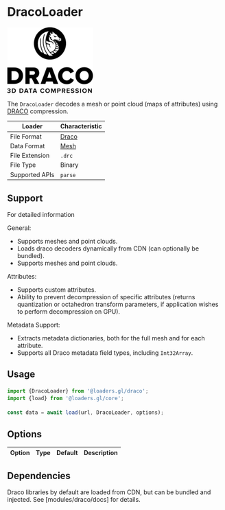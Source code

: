 # DracoLoader

![logo](../images/draco-small.png)

The `DracoLoader` decodes a mesh or point cloud (maps of attributes) using [DRACO](https://google.github.io/draco/) compression.

| Loader         | Characteristic                             |
| -------------- | ------------------------------------------ |
| File Format    | [Draco](/docs/modules/draco/formats/draco) |
| Data Format    | [Mesh](/docs/specifications/category-mesh) |
| File Extension | `.drc`                                     |
| File Type      | Binary                                     |
| Supported APIs | `parse`                                    |

## Support

For detailed information

General:

- Supports meshes and point clouds.
- Loads draco decoders dynamically from CDN (can optionally be bundled).
- Supports meshes and point clouds.

Attributes:

- Supports custom attributes.
- Ability to prevent decompression of specific attributes (returns quantization or octahedron transform parameters, if application wishes to perform decompression on GPU).

Metadata Support:

- Extracts metadata dictionaries, both for the full mesh and for each attribute.
- Supports all Draco metadata field types, including `Int32Array`.

## Usage

```typescript
import {DracoLoader} from '@loaders.gl/draco';
import {load} from '@loaders.gl/core';

const data = await load(url, DracoLoader, options);
```

## Options

| Option | Type | Default | Description |
| ------ | ---- | ------- | ----------- |

## Dependencies

Draco libraries by default are loaded from CDN, but can be bundled and injected. See [modules/draco/docs] for details.
